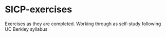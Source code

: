 # SICP-exercises
Exercises as they are completed.  Working through as self-study following UC Berkley syllabus
